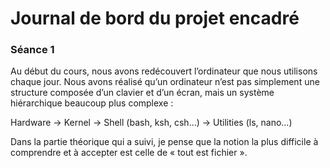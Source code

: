 # Journal de bord du projet encadré

### Séance 1
Au début du cours, nous avons redécouvert l’ordinateur que nous utilisons chaque jour. Nous avons réalisé qu’un ordinateur n’est pas simplement une structure composée d’un clavier et d’un écran,
mais un système hiérarchique beaucoup plus complexe :

Hardware → Kernel → Shell (bash, ksh, csh…) → Utilities (ls, nano…)

Dans la partie théorique qui a suivi, je pense que la notion la plus difficile à comprendre et à accepter est celle de « tout est fichier ».
